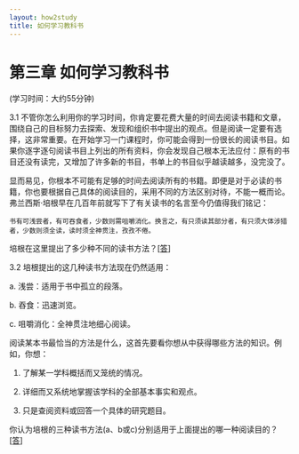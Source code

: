 ```yaml
---
layout: how2study
title: 如何学习教科书
---
```


# 第三章 如何学习教科书

(学习时间：大约55分钟)

3.1 不管你怎么利用你的学习时间，你肯定要花费大量的时间去阅读书籍和文章，围绕自己的目标努力去探索、发现和组织书中提出的观点。但是阅读一定要有选择，这非常重要。在开始学习一门课程时，你可能会得到一份很长的阅读书目。如果你逐字逐句阅读书目上列出的所有资料，你会发现自己根本无法应付：原有的书目还没有读完，又增加了许多新的书目，书单上的书目似乎越读越多，没完没了。

显而易见，你根本不可能有足够的时间去阅读所有的书籍。即便是对于必读的书籍，你也要根据自己具体的阅读目的，采用不同的方法区别对待，不能一概而论。弗兰西斯·培根早在几百年前就写下了有关读书的名言至今仍值得我们铭记：

    书有可浅尝者，有可吞食者，少数则需咀嚼消化。换言之，有只须读其部分者，有只须大体涉猎者，少数则须全读，读时须全神贯注，孜孜不倦。

培根在这里提出了多少种不同的读书方法？[[答][asw01]]

3.2 培根提出的这几种读书方法现在仍然适用：

a. 浅尝：适用于书中孤立的段落。

b. 吞食：迅速浏览。

c. 咀嚼消化：全神贯注地细心阅读。

阅读某本书最恰当的方法是什么，这首先要看你想从中获得哪些方法的知识。例如，你想：

1. 了解某一学科概括而又笼统的情况。

2. 详细而又系统地掌握该学科的全部基本事实和观点。

3. 只是查阅资料或回答一个具体的研究题目。

你认为培根的三种读书方法(a、b或c)分别适用于上面提出的哪一种阅读目的？[[答][asw02]]

[asw01]: http://about.uuspider.com/2017/08/21/how2study_3_01.md '3种'

[asw02]: http://about.uuspider.com/2017/08/21/how2study_3_02.md 'b适用于目的1，c适用于目的2，a适用于目的3'
